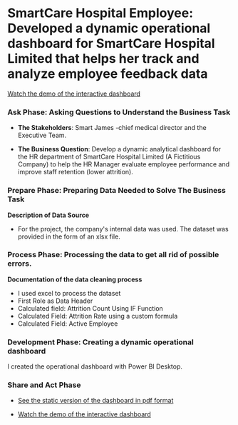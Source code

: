 # SmartCare Hospital Employee: Developed a dynamic operational dashboard for SmartCare Hospital Limited that helps her track and analyze employee feedback data

[Watch the demo of the interactive dashboard](https://youtu.be/c_DP6lYcx1g)

### **Ask Phase: Asking Questions to Understand the Business Task** 
- **The Stakeholders**: Smart James -chief medical director and the Executive Team.

- **The Business Question**: Develop a dynamic analytical dashboard for the HR department of SmartCare Hospital Limited (A Fictitious Company) to help the HR Manager evaluate employee performance and improve staff retention (lower attrition).

### **Prepare Phase: Preparing Data Needed to Solve The Business Task** 
**Description of Data Source**
- For the project, the company's internal data was used. The dataset was provided in the form of an xlsx file.

 ### **Process Phase: Processing the data to get all rid of possible errors.** 
 **Documentation of the data cleaning process**
- I used excel to process the dataset
- First Role as Data Header
- Calculated field: Attrition Count Using IF Function
- Calculated Field: Attrition Rate using a custom formula
- Calculated Field: Active Employee

### **Development Phase: Creating a dynamic operational dashboard** 
I created the operational dashboard with Power BI Desktop.


### **Share and Act Phase** 
- [See the static version of the dashboard in pdf format](https://github.com/TolulopeOyejide/DataAnalysisProject_2/blob/daa6c85d17a3530508c660e1453bbfe2852c022d/SmartCare%20HR%20Operational%20Dashboard.pdf)

- [Watch the demo of the interactive dashboard](https://youtu.be/c_DP6lYcx1g)

